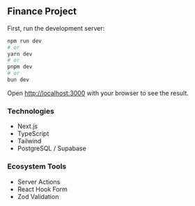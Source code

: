

## Finance Project

First, run the development server:

```bash
npm run dev
# or
yarn dev
# or
pnpm dev
# or
bun dev
```

Open [http://localhost:3000](http://localhost:3000) with your browser to see the result.

### Technologies
- Next.js
- TypeScript
- Tailwind
- PostgreSQL / Supabase

### Ecosystem Tools
- Server Actions
- React Hook Form
- Zod Validation
